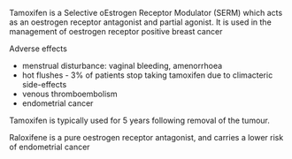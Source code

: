 Tamoxifen is a Selective oEstrogen Receptor Modulator (SERM) which acts as an oestrogen receptor antagonist and partial agonist. It is used in the management of oestrogen receptor positive breast cancer  
  
Adverse effects  
* menstrual disturbance: vaginal bleeding, amenorrhoea
* hot flushes \- 3% of patients stop taking tamoxifen due to climacteric side\-effects
* venous thromboembolism
* endometrial cancer

   
Tamoxifen is typically used for 5 years following removal of the tumour.  
  
Raloxifene is a pure oestrogen receptor antagonist, and carries a lower risk of endometrial cancer